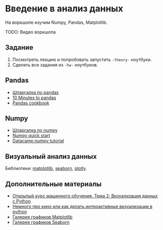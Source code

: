 # Введение в анализ данных

На воркшопе изучим Numpy, Pandas, Matplotlib.

TODO: Видео воркшопа

## Задание

1. Посмотреть лекцию и попробовать запустить `-theory-` ноутбуки.
2. Сделать все задания из `-hw-` ноутбуков.

## Pandas

- [Шпаргалка по pandas](https://github.com/pandas-dev/pandas/blob/master/doc/cheatsheet/Pandas_Cheat_Sheet.pdf)
- [10 Minutes to pandas](http://pandas.pydata.org/pandas-docs/stable/10min.html)
- [Pandas cookbook](http://pandas.pydata.org/pandas-docs/stable/cookbook.html#cookbook)

## Numpy

- [Шпаргалка по numpy](https://s3.amazonaws.com/assets.datacamp.com/blog_assets/Numpy_Python_Cheat_Sheet.pdf)
- [Numpy quick start](https://docs.scipy.org/doc/numpy/user/quickstart.html)
- [Datacamp numpy tutorial](https://www.datacamp.com/community/tutorials/python-numpy-tutorial)

## Визуальный анализ данных

Библиотеки: [matplotlib](https://matplotlib.org/), [seaborn](http://seaborn.pydata.org/index.html), [plotly](https://plot.ly/python/reference/).

## Дополнительные материалы

- [Открытый курс машинного обучения. Тема 2: Визуализация данных c Python](https://habr.com/company/ods/blog/323210/)
- [Немного про кино или как делать интерактивные визуализации в python](https://habr.com/post/308162/)
- [Галерея графиков Matplotlib](https://matplotlib.org/gallery/index.html)
- [Галерея графиков Seaborn](http://seaborn.pydata.org/examples/index.html)
